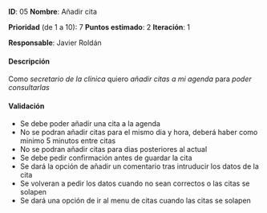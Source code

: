 **ID**: 05
**Nombre**: Añadir cita

**Prioridad** (de 1 a 10): 7
**Puntos estimado**: 2
**Iteración**: 1

**Responsable**: Javier Roldán

#### Descripción

Como *secretario de la clínica* quiero *añadir citas a mi agenda* para *poder consultarlas*

#### Validación

* Se debe poder añadir una cita a la agenda
* No se podran añadir citas para el mismo dia y hora, deberá haber como minimo 5 minutos entre citas
* No se podran añadir citas para dias posteriores al actual
* Se debe pedir confirmación antes de guardar la cita
* Se dará la opción de añadir un comentario tras intruducir los datos de la cita
* Se volveran a pedir los datos cuando no sean correctos o las citas se solapen
* Se dará una opción de ir al menu de citas cuando las citas se solapen
